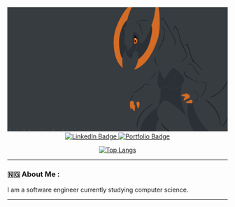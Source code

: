 <div id="header" align="center">

<img src="https://github.com/Kalamojo/Kalamojo/blob/main/resources/Haxorus_Drip.png" alt="Shiny Haxorus with gray and orange tones" width="700"/>

<div id="badges">
  <a href="https://www.linkedin.com/in/kolade-alabi/">
    <img src="https://img.shields.io/badge/LinkedIn-blue?style=for-the-badge&logo=linkedin&logoColor=white" alt="LinkedIn Badge"/>
  </a>
  <a href="https://kalamojo.github.io/">
    <img src="https://img.shields.io/badge/Portfolio-%23000000.svg?style=for-the-badge&logo=firefox&logoColor=#FF7139" alt="Portfolio Badge"/>
  </a>
</div>

[![Top Langs](https://github-readme-stats.vercel.app/api/top-langs/?username=Kalamojo&layout=compact&theme=vision-friendly-dark)](https://github.com/anuraghazra/github-readme-stats)

</div>

---

### :nigeria: About Me :

I am a software engineer currently studying computer science.

---

<img src="https://komarev.com/ghpvc/?username=Kalamojo&style=flat-square&color=blue" alt=""/>

<!---
Kalamojo/Kalamojo is a ✨ special ✨ repository because its `README.md` (this file) appears on your GitHub profile.
You can click the Preview link to take a look at your changes.
--->
